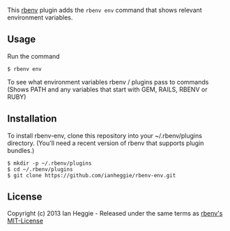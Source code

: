 This [rbenv](http://rbenv.org/) plugin adds the `rbenv env` command that shows relevant environment variables.

## Usage

Run the command

    $ rbenv env

To see what environment variables rbenv / plugins pass to commands (Shows PATH and any variables that start with GEM, RAILS, RBENV or RUBY)

## Installation

To install rbenv-env, clone this repository into your ~/.rbenv/plugins directory. (You'll need a recent version of rbenv that supports plugin bundles.)

    $ mkdir -p ~/.rbenv/plugins
    $ cd ~/.rbenv/plugins
    $ git clone https://github.com/ianheggie/rbenv-env.git 

## License

Copyright (c) 2013 Ian Heggie - Released under the same terms as [rbenv's MIT-License](https://github.com/sstephenson/rbenv#license)

